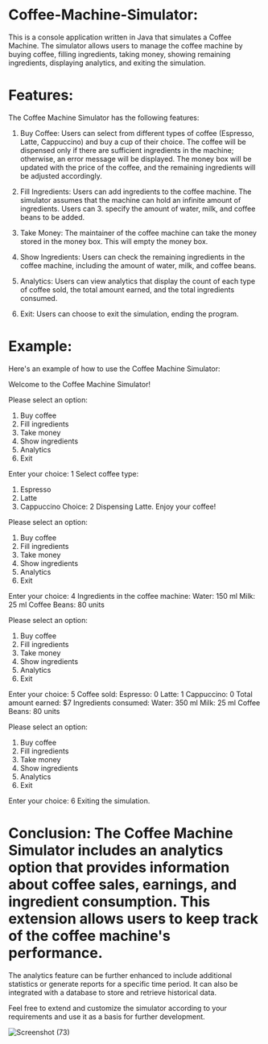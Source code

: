 
# Coffee-Machine-Simulator:
This is a console application written in Java that simulates a Coffee Machine. The simulator allows users to manage the coffee machine by buying coffee, filling ingredients, taking money, showing remaining ingredients, displaying analytics, and exiting the simulation.

# Features:
The Coffee Machine Simulator has the following features:

1. Buy Coffee: Users can select from different types of coffee (Espresso, Latte, Cappuccino) and buy a cup of their choice. The coffee will be dispensed only if there are sufficient ingredients in the machine; otherwise, an error message will be displayed. The money box will be updated with the price of the coffee, and the remaining ingredients will be adjusted accordingly.

2. Fill Ingredients: Users can add ingredients to the coffee machine. The simulator assumes that the machine can hold an infinite amount of ingredients. Users can 3. specify the amount of water, milk, and coffee beans to be added.

4. Take Money: The maintainer of the coffee machine can take the money stored in the money box. This will empty the money box.

5. Show Ingredients: Users can check the remaining ingredients in the coffee machine, including the amount of water, milk, and coffee beans.

6. Analytics: Users can view analytics that display the count of each type of coffee sold, the total amount earned, and the total ingredients consumed.

7. Exit: Users can choose to exit the simulation, ending the program.

# Example:
Here's an example of how to use the Coffee Machine Simulator:

Welcome to the Coffee Machine Simulator!

Please select an option:
1. Buy coffee
2. Fill ingredients
3. Take money
4. Show ingredients
5. Analytics
6. Exit

Enter your choice: 1
Select coffee type:
1. Espresso
2. Latte
3. Cappuccino
Choice: 2
Dispensing Latte. Enjoy your coffee!

Please select an option:
1. Buy coffee
2. Fill ingredients
3. Take money
4. Show ingredients
5. Analytics
6. Exit

Enter your choice: 4
Ingredients in the coffee machine:
Water: 150 ml
Milk: 25 ml
Coffee Beans: 80 units

Please select an option:
1. Buy coffee
2. Fill ingredients
3. Take money
4. Show ingredients
5. Analytics
6. Exit

Enter your choice: 5
Coffee sold:
Espresso: 0
Latte: 1
Cappuccino: 0
Total amount earned: $7
Ingredients consumed:
Water: 350 ml
Milk: 25 ml
Coffee Beans: 80 units

Please select an option:
1. Buy coffee
2. Fill ingredients
3. Take money
4. Show ingredients
5. Analytics
6. Exit

Enter your choice: 6
Exiting the simulation.

# Conclusion: The Coffee Machine Simulator includes an analytics option that provides information about coffee sales, earnings, and ingredient consumption. This extension allows users to keep track of the coffee machine's performance.

The analytics feature can be further enhanced to include additional statistics or generate reports for a specific time period. It can also be integrated with a database to store and retrieve historical data.

Feel free to extend and customize the simulator according to your requirements and use it as a basis for further development.

![Screenshot (73)](https://github.com/Anuvab123/Coffee-Machine-Simulator/assets/112776528/5bf90367-0e86-4858-87bf-69862f2f01ca)
